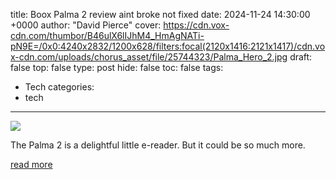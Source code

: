 title: Boox Palma 2 review aint broke not fixed
date: 2024-11-24 14:30:00 +0000
author: "David Pierce"
cover: https://cdn.vox-cdn.com/thumbor/B46ulX6lIJhM4_HmAgNATi-pN9E=/0x0:4240x2832/1200x628/filters:focal(2120x1416:2121x1417)/cdn.vox-cdn.com/uploads/chorus_asset/file/25744323/Palma_Hero_2.jpg
draft: false
top: false
type: post
hide: false
toc: false
tags:
  - Tech
categories:
  - tech
---

![](https://cdn.vox-cdn.com/thumbor/B46ulX6lIJhM4_HmAgNATi-pN9E=/0x0:4240x2832/1200x628/filters:focal(2120x1416:2121x1417)/cdn.vox-cdn.com/uploads/chorus_asset/file/25744323/Palma_Hero_2.jpg)

The Palma 2 is a delightful little e-reader. But it could be so much more.

[read more](https://www.theverge.com/2024/11/24/24301379/boox-palma-2-review-e-reader-android)
